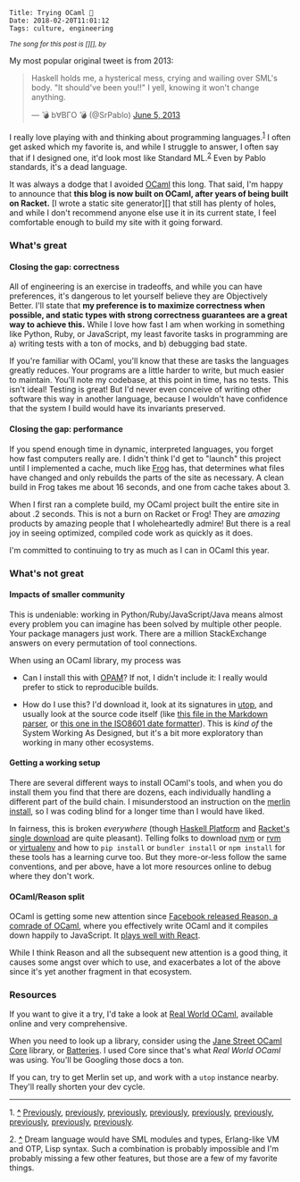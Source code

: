     Title: Trying OCaml 🐫
    Date: 2018-02-20T11:01:12
    Tags: culture, engineering

<small><em>The song for this post is [][], by</em></small>

My most popular original tweet is from 2013:

<blockquote class="twitter-tweet" data-lang="en"><p lang="en" dir="ltr">Haskell
holds me, a hysterical mess, crying and wailing over SML&#39;s body. &quot;It
should&#39;ve been you!!&quot; I yell, knowing it won&#39;t change
anything.</p>&mdash; 💣 b∀BГO 💣 (@SrPablo) <a
href="https://twitter.com/SrPablo/status/342341342694883329?ref_src=twsrc%5Etfw">June 5, 2013</a></blockquote>

I really love playing with and thinking about programming languages.<sup id="place1"><a href="#footnote1">1</a></sup>
I often get asked which my favorite is, and while I struggle to
answer, I often say that if I designed one, it'd look most like Standard ML.<sup id="place2"><a href="#footnote2">2</a></sup>
Even by Pablo standards, it's a dead language.

It was always a dodge that I avoided [OCaml][26] this long. That said, I'm
happy to announce that **this blog is now built on OCaml, after years of being
built on Racket.** [I wrote a static site generator][] that still has plenty of
holes, and while I don't recommend anyone else use it in its current state, I
feel comfortable enough to build my site with it going forward.

### What's great

#### Closing the gap: correctness

All of engineering is an exercise in tradeoffs, and while you can have
preferences, it's dangerous to let yourself believe they are Objectively Better.
I'll state that **my preference is to maximize correctness when possible, and
static types with strong correctness guarantees are a great way to achieve this.**
While I love how fast I am when working in something like Python, Ruby, or
JavaScript, my least favorite tasks in programming are a) writing tests with a
ton of mocks, and b) debugging bad state.

If you're familiar with OCaml, you'll know that these are tasks the languages
greatly reduces. Your programs are a little harder to write, but much easier to
maintain. You'll note my codebase, at this point in time, has no tests. This isn't
ideal!  Testing is great! But I'd never even conceive of writing other software
this way in another language, because I wouldn't have confidence that the system
I build would have its invariants preserved.

#### Closing the gap: performance

If you spend enough time in dynamic, interpreted languages, you forget how fast
computers really are. I didn't think I'd get to "launch" this project until I
implemented a cache, much like [Frog][10] has, that determines what files have
changed and only rebuilds the parts of the site as necessary. A clean build in
Frog takes me about 16 seconds, and one from cache takes about 3.

When I first ran a complete build, my OCaml project built the entire site in
about .2 seconds. This is not a burn on Racket or Frog! They are _amazing_
products by amazing people that I wholeheartedly admire! But there is a real joy
in seeing optimized, compiled code work as quickly as it does.

I'm committed to continuing to try as much as I can in OCaml this year.

### What's not great

#### Impacts of smaller community

This is undeniable: working in Python/Ruby/JavaScript/Java means almost every
problem you can imagine has been solved by multiple other people. Your package
managers just work. There are a million StackExchange answers on every
permutation of tool connections.

When using an OCaml library, my process was

* Can I install this with [OPAM][11]? If not, I didn't include it: I really would
  prefer to stick to reproducible builds.

* How do I use this? I'd download it, look at its signatures in [utop][12], and
  usually look at the source code itself (like [this file in the Markdown
  parser][13], or [this one in the ISO8601 date formatter][14]). This is _kind
  of_ the System Working As Designed, but it's a bit more exploratory than
  working in many other ecosystems.

#### Getting a working setup

There are several different ways to install OCaml's tools, and when you do
install them you find that there are dozens, each individually handling a different
part of the build chain. I misunderstood an instruction on the [merlin
install][17], so I was coding blind for a longer time than I would have liked.

In fairness, this is broken _everywhere_ (though [Haskell Platform][15] and
[Racket's single download][16] are quite pleasant). Telling folks to download
[nvm][20] or [rvm][19] or [virtualenv][18] and how to `pip install` or `bundler install`
or `npm install` for these tools has a learning curve too. But they more-or-less
follow the same conventions, and per above, have a lot more resources online to
debug where they don't work.

#### OCaml/Reason split

OCaml is getting some new attention since [Facebook released Reason, a
comrade of OCaml][21], where you effectively write OCaml and it compiles down
happily to JavaScript. It [plays well with React][22].

While I think Reason and all the subsequent new attention is a good thing, it
causes some angst over which to use, and exacerbates a lot of the above since
it's yet another fragment in that ecosystem.

### Resources

If you want to give it a try, I'd take a look at [Real World OCaml][23],
available online and very comprehensive.

When you need to look up a library, consider using the [Jane Street OCaml
Core][24] library, or [Batteries][25]. I used Core since that's what _Real World
OCaml_ was using. You'll be Googling those docs a ton.

If you can, try to get Merlin set up, and work with a `utop` instance nearby.
They'll really shorten your dev cycle.

---

<span id="footnote1">1.</span> <a href="#place1"><strong>^</strong></a>
[Previously][1], [previously][2], [previously][3], [previously][4], [previously][5],
[previously][6], [previously][7], [previously][8], [previously][9].

<span id="footnote2">2.</span> <a href="#place2"><strong>^</strong></a>
Dream language would have SML modules and types, Erlang-like VM and OTP, Lisp
syntax. Such a combination is probably impossible and I'm probably missing a few
other features, but those are a few of my favorite things.


   [1]: /2016/12/advent-of-code.html
   [2]: https://github.com/pablo-meier/Invisible-Thief
   [3]: /2015/07/using-erlang.html
   [4]: /2015/05/i-like-java-fine.html
   [5]: /2010/11/road-to-lisp-survey.html
   [6]: /2010/09/some-professor-layton-prolog.html
   [7]: /2010/07/languages-to-describe-languages.html
   [8]: /2010/06/feet-high.html
   [9]: /2010/06/keep-up-that-racket.html
   [10]: https://github.com/greghendershott/frog
   [11]: https://opam.ocaml.org/
   [12]: https://opam.ocaml.org/blog/about-utop/
   [13]: https://github.com/ocaml/omd/blob/master/src/omd.mli
   [14]: https://github.com/sagotch/ISO8601.ml/blob/master/src/ISO8601.mli
   [15]: https://www.haskell.org/platform/
   [16]: https://download.racket-lang.org/
   [17]: https://github.com/ocaml/merlin
   [18]: https://virtualenv.pypa.io/en/stable/
   [19]: https://rvm.io/
   [20]: https://github.com/creationix/nvm
   [21]: https://reasonml.github.io/
   [22]: https://github.com/reasonml/reason-react
   [23]: https://realworldocaml.org/v1/en/html/index.html
   [24]: https://github.com/janestreet/core
   [25]: http://batteries.forge.ocamlcore.org/
   [26]: https://ocaml.org/
